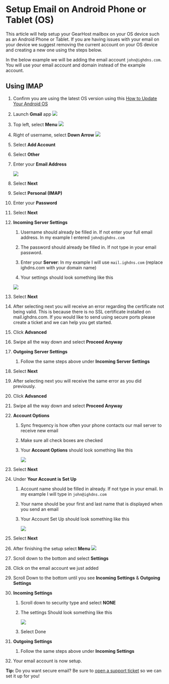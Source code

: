 # Setup Email on Android Phone or Tablet (OS)

This article will help setup your GearHost mailbox on your OS device such as an Android Phone or Tablet. If you are having issues with your email on your device we suggest removing the current account on your OS device and creating a new one using the steps below.

In the below example we will be adding the email account `john@ighdns.com`. You will use your email account and domain instead of the example account.

## Using IMAP

1. Confirm you are using the latest OS version using this [How to Update Your Android OS](http://www.ubergizmo.com/how-to/update-android-os/)

2. Launch **Gmail** app ![](https://raw.githubusercontent.com/GearHost/docs/master/Images/android-email-icon.png)

3. Top left, select **Menu** ![](https://raw.githubusercontent.com/GearHost/docs/master/Images/android-menu-icon.png)

4. Right of username, select **Down Arrow** ![](https://raw.githubusercontent.com/GearHost/docs/master/Images/android-arrow-icon.png)

5. Select **Add Account**

6. Select **Other**

7. Enter your **Email Address**

   ![](https://raw.githubusercontent.com/GearHost/docs/master/Images/email-android-step1.png)

8. Select **Next**

9. Select **Personal (IMAP)**

10. Enter your **Password**

11. Select **Next**

12. **Incoming Server Settings** 

    1. Username should already be filled in. If not enter your full email address. In my example I entered `john@ighdns.com`

    2. The password should already be filled in. If not type in your email password.

    3. Enter your **Server**: In my example I will use `mail.ighdns.com` (replace ighdns.com with your domain name)

    4. Your settings should look something like this

    

    ![](https://raw.githubusercontent.com/GearHost/docs/master/Images/email-android-step2.png)

13. Select **Next**

14. After selecting next you will receive an error regarding the certificate not being valid. This is because there is no SSL certificate installed on mail.ighdns.com. If you would like to send using secure ports please create a ticket and we can help you get started.

15. Click **Advanced**

16. Swipe all the way down and select **Proceed Anyway**

17. **Outgoing Server Settings** 

    1. Follow the same steps above under **Incoming Server Settings**

18. Select **Next**

19. After selecting next you will receive the same error as you did previously. 

20. Click **Advanced**

21. Swipe all the way down and select **Proceed Anyway**

22. **Account Options**

    1. Sync frequency is how often your phone contacts our mail server to receive new email

    2. Make sure all check boxes are checked

    3. Your **Account Options** should look something like this 

       ![](https://raw.githubusercontent.com/GearHost/docs/master/Images/email-android-step3.png)

23. Select **Next**

24. Under **Your Account is Set Up**

    1. Account name should be filled in already. If not type in your email. In my example I will type in `john@ighdns.com`

    2. Your name should be your first and last name that is displayed when you send an email

    3. Your Account Set Up should look something like this

       ![](https://raw.githubusercontent.com/GearHost/docs/master/Images/email-android-step4.png)

25. Select **Next**

26. After finishing the setup select **Menu** ![](https://raw.githubusercontent.com/GearHost/docs/master/Images/android-menu-icon.png)

27. Scroll down to the bottom and select **Settings**

28. Click on the email account we just added

29. Scroll Down to the bottom until you see **Incoming Settings** & **Outgoing Settings**

30. **Incoming Settings**

    1. Scroll down to security type and select **NONE**

    2. The settings Should look something like this 

       ![](https://raw.githubusercontent.com/GearHost/docs/master/Images/email-android-step5.png)

    3. Select Done

31. **Outgoing Settings**

    1. Follow the same steps above under **Incoming Settings**

32. Your email account is now setup. 

**Tip:** Do you want secure email? Be sure to [open a support ticket](https://www.gearhost.com/documentation/how-to-open-a-support-ticket) so we can set it up for you!